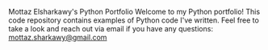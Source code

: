 Mottaz Elsharkawy's Python Portfolio
Welcome to my Python portfolio! This code repository contains examples of Python code I've written. Feel free to take a look and reach out via email if you have any questions: mottaz.sharkawy@gmail.com
